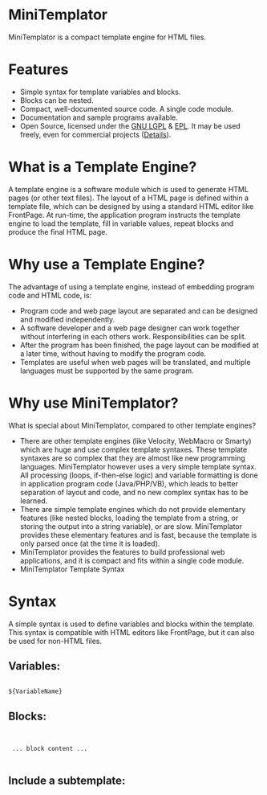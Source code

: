 # MiniTemplator

MiniTemplator is a compact template engine for HTML files.

# Features

* Simple syntax for template variables and blocks.
* Blocks can be nested.
* Compact, well-documented source code. A single code module.
* Documentation and sample programs available.
* Open Source, licensed under the <a href="http://www.gnu.org/licenses/lgpl.html">GNU LGPL</a> & <a href="http://www.eclipse.org/legal">EPL</a>. It may be used freely, even for commercial projects (<a href="http://en.wikipedia.org/wiki/LGPL">Details</a>).

# What is a Template Engine?

A template engine is a software module which is used to generate HTML pages (or other text files). The layout of a HTML page is defined within a template file, which can be designed by using a standard HTML editor like FrontPage. At run-time, the application program instructs the template engine to load the template, fill in variable values, repeat blocks and produce the final HTML page.

# Why use a Template Engine?

The advantage of using a template engine, instead of embedding program code and HTML code, is:

* Program code and web page layout are separated and can be designed and modified independently.
* A software developer and a web page designer can work together without interfering in each others work. Responsibilities can be split.
* After the program has been finished, the page layout can be modified at a later time, without having to modify the program code.
* Templates are useful when web pages will be translated, and multiple languages must be supported by the same program.

# Why use MiniTemplator?

What is special about MiniTemplator, compared to other template engines?

* There are other template engines (like Velocity, WebMacro or Smarty) which are huge and use complex template syntaxes. These template syntaxes are so complex that they are almost like new programming languages. MiniTemplator however uses a very simple template syntax. All processing (loops, if-then-else logic) and variable formatting is done in application program code (Java/PHP/VB), which leads to better separation of layout and code, and no new complex syntax has to be learned.
* There are simple template engines which do not provide elementary features (like nested blocks, loading the template from a string, or storing the output into a string variable), or are slow. MiniTemplator provides these elementary features and is fast, because the template is only parsed once (at the time it is loaded).
* MiniTemplator provides the features to build professional web applications, and it is compact and fits within a single code module.
* MiniTemplator Template Syntax

# Syntax

A simple syntax is used to define variables and blocks within the template. This syntax is compatible with HTML editors like FrontPage, but it can also be used for non-HTML files.

## Variables:
<pre><code>
${VariableName}
</code></pre>
## Blocks:

<pre><code>
<!-- $BeginBlock BlockName -->
 ... block content ...
<!-- $EndBlock BlockName -->
</code></pre>

## Include a subtemplate:

<pre><code>
<!-- $Include RelativeFileName -->
</code></pre>
